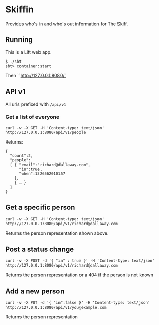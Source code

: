 # Skiffin

Provides who's in and who's out information for The Skiff.

## Running

This is a Lift web app.  

    $ ./sbt
    sbt> container:start

Then ``http://127.0.0.1:8080/`


## API v1

All urls prefixed with `/api/v1`

### Get a list of everyone

    curl -v -X GET -H 'Content-type: text/json' http://127.0.0.1:8080/api/v1/people

Returns:

    {
      "count":2,
      "people":
      [ { "email":"richard@dallaway.com",
          "in":true,
          "when":1326562010157
        }, 
        { … }
      ]
    }


## Get a specific person

    curl -v -X GET -H 'Content-type: text/json' http://127.0.0.1:8080/api/v1/richard@dallaway.com

Returns the person representation shown above.

## Post a status change

    curl -v -X POST -d '{ "in" : true }' -H 'Content-type: text/json' http://127.0.0.1:8080/api/v1/richard@dallaway.com

Returns the person representation or a 404 if the person is not known


## Add a new person

    curl -v -X PUT -d '{ "in":false }' -H 'Content-type: text/json' http://127.0.0.1:8080/api/v1/you@example.com

Returns the person representation



